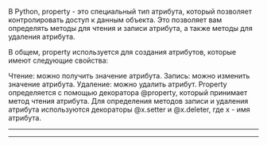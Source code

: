 В Python, property - это специальный тип атрибута, который позволяет контролировать доступ к данным объекта. Это позволяет вам определять методы для чтения и записи атрибута, а также методы для удаления атрибута.

В общем, property используется для создания атрибутов, которые имеют следующие свойства:

Чтение: можно получить значение атрибута.
Запись: можно изменить значение атрибута.
Удаление: можно удалить атрибут.
Property определяется с помощью декоратора @property, который принимает метод чтения атрибута. Для определения методов записи и удаления атрибута используются декораторы @x.setter и @x.deleter, где x - имя атрибута.

___
    
___
